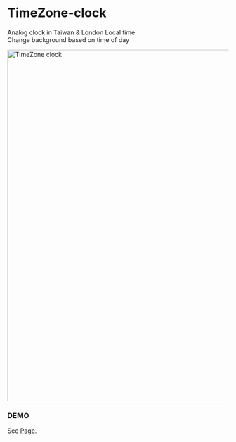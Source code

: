 # TimeZone-clock
Analog clock in Taiwan &amp; London Local time </br>
Change background based on time of day

<img width="800" alt="TimeZone clock" src="https://user-images.githubusercontent.com/80014504/131654560-62b3f745-50c3-43c6-b99c-98d6b18e35ec.png">

### DEMO
See [Page](https://lillianniu3640.github.io/TimeZone-clock/).


